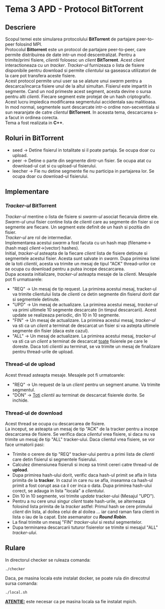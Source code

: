 # Tema 3 APD - Protocol BitTorrent

## Descriere
Scopul temei este simularea protocolului **BitTorrent** de partajare peer-to-peer folosind MPI.  
Protocolul **Bittorrent** este un protocol de partajare peer-to-peer, care permite distribuirea de
date intr-un mod descentralizat. Pentru a trimite/primi fisiere, *clientii* folosesc un *client*
**BitTorrent**. Acest *client* interactioneaza cu un *tracker*. *Tracker-ul* furnizeaza o lista de
fisiere disponibile pentru download si permite *clientului* sa gaseasca utilizatori de la care pot
transfera aceste fisiere.  
Acest protocol permite unui user sa se alature unui *swarm* pentru a descarca/incarca fisiere unul
de la altul simultan. Fisierul este impartit in segmente. Cand un nod primeste acest segment, acesta
devine o sursa pentru alti *clienti*. Fiecare segment este protejat de un hash criptografic. Acest
lucru impiedica modificarea segmentului accidentala sau malitioasa.  
In mod normal, segmentele sunt descarcate intr-o ordine non-secventiala si sun rearanjate de catre
*clientul* **BitTorrent**. In aceasta tema, descarcarea s-a facut in ordinea corecta.  
Tema a fost realizata in **C++**.

## Roluri in **BitTorrent**
- seed -> Detine fisierul in totalitate si il poate partaja. Se ocupa doar cu upload.
- peer -> Detine o parte din segmente dintr-un fisier. Se ocupa atat cu download-ul cat si cu
  upload-ul fisierului.
- leecher -> Fie nu detine segmente fie nu participa in partajarea lor. Se ocupa doar cu download-ul
  fisierului.

## Implementare

### *Tracker-ul* **BitTorrent**
*Tracker-ul* mentine o lista de fisiere si *swarm-ul* asociat fiecaruia dintre ele. *Swarm-ul* unui
fisier contine lista de *clienti* care au segmente din fisier si ce segmente are fiecare. Un segment
este definit de un hash si pozitia din fisier.  
*Tracker-ul* are rol de intermediar.  
Implementarea acestui *swarm* a fost facuta cu un hash map (filename->(hash
map) *client*->(vector) hashes).  
Initial, *tracker-ul* asteapta de la fiecare *client* lista de fisiere detinute si segmentele acestui
fisier. Acesta sunt salvate in *swarm*. Dupa primirea listei de la toti *clientii*, acesta va trimite
un mesaj de tipul "ACK" thread-urilor ce se ocupa cu download pentru a putea incepe descarcarea.  
Dupa aceasta initializare, *tracker-ul* asteapta mesaje de la *clienti*. Mesajele pot fi urmatoarele:
- "REQ" -> Un mesaj de tip request. La primirea acestui mesaj, tracker-ul va trimite clientului
  lista de *clienti* ce detin segmente din fisierul dorit dar si segmentele detinute.
- "UPD" -> Un mesaj de actualizare. La primirea acestui mesaj, *tracker-ul* va primi ultimele 10
  segmente descarcate (in timpul descarcarii). Acest update se realizeaza periodic, din 10 in 10 segmente.
- "FIN" -> Un mesaj de actualizare. La primirea acestui mesaj, *tracker-ul* va sti ca un *client* a
  terminat de descarcat un fisier si va astepta ultimele segmente din fisier (daca este cazul).
- "ALL" -> Un mesaj de actualizare. La primirea acestui mesaj, *tracker-ul* va sti ca un *client* a
  terminat de descarcat <u>toate</u> fisierele pe care le doreste. Daca toti *clientii* au terminat,
  se va trimite un mesaj de finalizare pentru thread-urile de upload.

### Thread-ul de **upload**
Acest thread asteapta mesaje. Mesajele pot fi urmatoarele:
- "REQ" -> Un request de la un *client* pentru un segment anume. Va trimite segmentul.
- "DON" -> <u>Toti</u> *clientii* au terminat de descarcat fisierele dorite. Se inchide.

### Thread-ul de **download**
Acest thread se ocupa cu descarcarea de fisiere.  
La inceput, se asteapta un mesaj de tip "ACK" de la tracker pentru a incepe descarcarea de fisiere.
Se verifica daca *clientul* vrea fisiere, si daca nu va trimite un mesaj de tip "ALL" tracker-ului.
Daca clientul vrea fisiere, se vor face urmatorii pasi:
- Trimite o cerere de tip "REQ" tracker-ului pentru a primi lista de *clienti* care detin fisierul
  si segmentele fisierului. 
- Calculez dimensiunea fisieruli si incep sa trimit cereri catre thread-ul de **upload**. 
- Dupa primirea hash-ului dorit, verific daca hash-ul primit se afla in lista primita
  de la **tracker**. In cazul in care nu se afla, inseamna ca hash-ul primit a fost corupt asa ca il
  cer inca o data. Dupa primirea hash-ului corect, se adauga in lista "locala" a *clientului*. 
- Din 10 in 10 segmente, voi trimite *update* tracker-ului (Mesajul "UPD").
- Pentru a nu cere unui singur *client* toate hash-urile, se alterneaza folosind lista primita de la
  *tracker* astfel: Primul hash se cere primului *client* din lista, al doilea celui de al doilea
  ... iar cand raman fara clienti in lista o iau de la capat. Este asemanator cu ***Round Robin***.
- La final trimite un mesaj "FIN" *tracker-ului* si restul segmentelor.
- Dupa terminarea descarcarii tuturor fisierelor se trimite si mesajul "ALL" *tracker-ului*.

## Rulare
In directorul checker se ruleaza comanda:
```
./checker
```
Daca, pe masina locala este instalat docker, se poate rula din direcotrul sursa comanda:
```
./local.sh
```
<u>**ATENTIE:**</u> este necesar ca pe masina locala sa fie instalat mpich.
